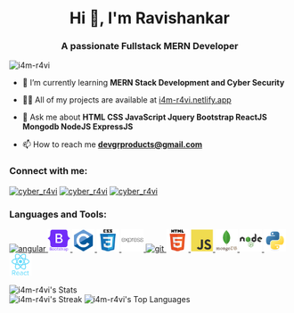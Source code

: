 <h1 align="center">Hi 👋, I'm Ravishankar</h1>
<h3 align="center">A passionate Fullstack MERN Developer</h3>

<p align="left"> <img src="https://komarev.com/ghpvc/?username=i4m-r4vi&label=Profile%20views&color=0e75b6&style=flat" alt="i4m-r4vi" /> </p>

- 🌱 I’m currently learning **MERN Stack Development and Cyber Security**

- 👨‍💻 All of my projects are available at [i4m-r4vi.netlify.app](i4m-r4vi.netlify.app)

- 💬 Ask me about **HTML CSS JavaScript Jquery Bootstrap ReactJS Mongodb NodeJS ExpressJS**

- 📫 How to reach me **devgrproducts@gmail.com**

<h3 align="left">Connect with me:</h3>
<p align="left">
<a href="https://twitter.com/cyber_r4vi" target="blank"><img align="center" src="https://raw.githubusercontent.com/rahuldkjain/github-profile-readme-generator/master/src/images/icons/Social/twitter.svg" alt="cyber_r4vi" height="30" width="40" /></a>
<a href="https://instagram.com/cyber_r4vi" target="blank"><img align="center" src="https://raw.githubusercontent.com/rahuldkjain/github-profile-readme-generator/master/src/images/icons/Social/instagram.svg" alt="cyber_r4vi" height="30" width="40" /></a>
<a href="https://medium.com/cyber_r4vi" target="blank"><img align="center" src="https://raw.githubusercontent.com/rahuldkjain/github-profile-readme-generator/master/src/images/icons/Social/medium.svg" alt="cyber_r4vi" height="30" width="40" /></a>
</p>

<h3 align="left">Languages and Tools:</h3>
<p align="left"> <a href="https://angular.io" target="_blank" rel="noreferrer"> <img src="https://angular.io/assets/images/logos/angular/angular.svg" alt="angular" width="40" height="40"/> </a> <a href="https://getbootstrap.com" target="_blank" rel="noreferrer"> <img src="https://raw.githubusercontent.com/devicons/devicon/master/icons/bootstrap/bootstrap-plain-wordmark.svg" alt="bootstrap" width="40" height="40"/> </a> <a href="https://www.cprogramming.com/" target="_blank" rel="noreferrer"> <img src="https://raw.githubusercontent.com/devicons/devicon/master/icons/c/c-original.svg" alt="c" width="40" height="40"/> </a> <a href="https://www.w3schools.com/css/" target="_blank" rel="noreferrer"> <img src="https://raw.githubusercontent.com/devicons/devicon/master/icons/css3/css3-original-wordmark.svg" alt="css3" width="40" height="40"/> </a> <a href="https://expressjs.com" target="_blank" rel="noreferrer"> <img src="https://raw.githubusercontent.com/devicons/devicon/master/icons/express/express-original-wordmark.svg" alt="express" width="40" height="40"/> </a> <a href="https://git-scm.com/" target="_blank" rel="noreferrer"> <img src="https://www.vectorlogo.zone/logos/git-scm/git-scm-icon.svg" alt="git" width="40" height="40"/> </a> <a href="https://www.w3.org/html/" target="_blank" rel="noreferrer"> <img src="https://raw.githubusercontent.com/devicons/devicon/master/icons/html5/html5-original-wordmark.svg" alt="html5" width="40" height="40"/> </a> <a href="https://developer.mozilla.org/en-US/docs/Web/JavaScript" target="_blank" rel="noreferrer"> <img src="https://raw.githubusercontent.com/devicons/devicon/master/icons/javascript/javascript-original.svg" alt="javascript" width="40" height="40"/> </a> <a href="https://www.mongodb.com/" target="_blank" rel="noreferrer"> <img src="https://raw.githubusercontent.com/devicons/devicon/master/icons/mongodb/mongodb-original-wordmark.svg" alt="mongodb" width="40" height="40"/> </a> <a href="https://nodejs.org" target="_blank" rel="noreferrer"> <img src="https://raw.githubusercontent.com/devicons/devicon/master/icons/nodejs/nodejs-original-wordmark.svg" alt="nodejs" width="40" height="40"/> </a> <a href="https://www.python.org" target="_blank" rel="noreferrer"> <img src="https://raw.githubusercontent.com/devicons/devicon/master/icons/python/python-original.svg" alt="python" width="40" height="40"/> </a> <a href="https://reactjs.org/" target="_blank" rel="noreferrer"> <img src="https://raw.githubusercontent.com/devicons/devicon/master/icons/react/react-original-wordmark.svg" alt="react" width="40" height="40"/> </a> </p>

![i4m-r4vi's Stats](https://github-readme-stats.vercel.app/api?username=i4m-r4vi&theme=dracula&show_icons=true&hide_border=true&count_private=true) <br>
![i4m-r4vi's Streak](https://github-readme-streak-stats.herokuapp.com/?user=i4m-r4vi&theme=dracula&hide_border=true)
![i4m-r4vi's Top Languages](https://github-readme-stats.vercel.app/api/top-langs/?username=i4m-r4vi&theme=dracula&show_icons=true&hide_border=true&layout=compact)

